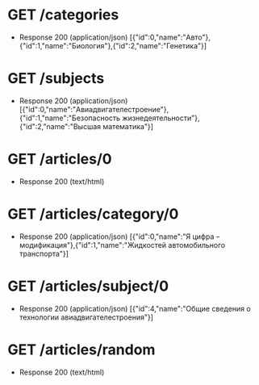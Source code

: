 # GET /categories
+ Response 200 (application/json)
    [{"id":0,"name":"Авто"},{"id":1,"name":"Биология"},{"id":2,"name":"Генетика"}]

# GET /subjects
+ Response 200 (application/json)
    [{"id":0,"name":"Авиадвигателестроение"},{"id":1,"name":"Безопасность жизнедеятельности"},{"id":2,"name":"Высшая математика"}]

# GET /articles/0
+ Response 200 (text/html)

# GET /articles/category/0
+ Response 200 (application/json)
    [{"id":0,"name":"Я цифра – модификация"},{"id":1,"name":"Жидкостей автомобильного транспорта"}]

# GET /articles/subject/0
+ Response 200 (application/json)
    [{"id":4,"name":"Общие сведения о технологии авиадвигателестроения"}]

# GET /articles/random
+ Response 200 (text/html)
